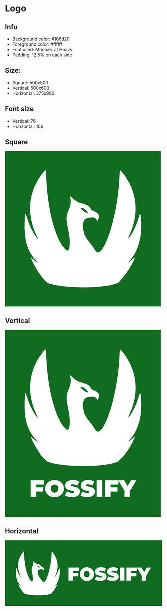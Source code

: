# Logo

## Info

- Background color: #106d20
- Foreground color: #ffffff
- Font used: Montserrat Heavy
- Padding: 12.5% on each side

## Size:

- Square: 500x500
- Vertical: 500x600
- Horizontal: 375x900

## Font size

- Vertical: 76
- Horizontal: 106


## Square
![square](Logo.png)

## Vertical
![vertical](Logo-vertical.png)

## Horizontal

![horizontal](Logo-horizontal.png)
